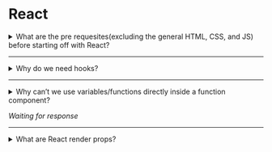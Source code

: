 # React

<details>
<summary>What are the pre requesites(excluding the general HTML, CSS, and JS) before starting off with React?</summary>

Apart from HTML, CSS and a good level of comfort with Javascript, learning react requires one to be be familiar with Object Oriented Concepts since React uses a lot of inheritance from classes and methods that are used to create both functional and presentational components. Knowledge of Single Page Applications is also important as it will give you an idea of how routing happens with the understanding that the routes are dynamic and not physical pages on the server. To set up you can either use a [script tag](https://reactjs.org/docs/add-react-to-a-website.html) that pulls in React in your project or to set up using [create-react-app](https://github.com/facebook/create-react-app) from Facebook. You can then write your own React code in a simple JS file for functional components and JSX file for presentational components.

You can start with the official docs' [getting started](https://reactjs.org/docs/getting-started.html) page which are very beginner friendly.

</details>

----

<details>
<summary>Why do we need hooks?</summary>

Hooks are a way of letting the developer use State or other React Features without necessarily writing class components (sounds cool, right?!). Previously React required that to create state or set State of a component on needs to declare a class component where the state could be initialized and then would be later used in the class component. Using React hooks one can easily initialize state or any lifecycle methods within functional components. An example would be setting initial state of counter in a functional component and incrementing the counter as a button is clicked. 

```
import { useState } from 'react';

function Example() {
  // Declare a new state variable, which we'll call "count"
  const [count, setCount] = useState(0);
  return (
    <div>
      <p>You clicked {count} times</p>
      <button onClick={() => setCount(count + 1)}>
        Click me
      </button>
    </div>
  );
}

```
From the above the `useState` is the hook which we use to initialize our state, to trigger the hook we call the function that we declare while initializing the react hook which is `setCount`. It is important to note that the hook will only be used with the initial state and will only work withing react functional components. 

</details>

----

<details>
<summary>Why can’t we use variables/functions directly inside a function component?</summary>

If you know the answer to this question, please submit a pull request with the answer.

</details>

_Waiting for response_


----

<details>
<summary>What are React render props?</summary>

In React, render props is a technique used to share code between components. It involves passing a function as a prop to a component, which the component can then call to render some part of its content.

Here's an example of how render props work:  
## React Render Props Example

This example demonstrates how to use React render props.

```jsx
import React from 'react';

function RenderProp(props) {
  return (
    <div>
      <h2>{props.render("Hello, world!")}</h2>
    </div>
  );
}

function App() {
  return (
    <div>
      <h1>React Render Props Example</h1>
      <RenderProp render={(message) => <p>{message}</p>} />
    </div>
  );
}

export default App;  

```  
<small>This example demonstrates how to use the Render Props pattern in React. We have a RenderProp component that accepts a render prop, which is a function that takes a message as an argument and returns some JSX. The RenderProp component uses this function to render the message in an `<h2>` element.

In the App component, we use the RenderProp component and pass it a custom rendering function using the render prop. This function takes a message as an argument and returns a `<p> `element that displays the message.

When the RenderProp component is rendered, it calls the rendering function that was passed to it as a prop with the message "Hello, world!" as an argument. This results in the message being displayed in a `<p>` element.

By using the render prop, we can create reusable components that can be customized with different rendering functions. This makes our code more flexible and easier to maintain.</small>.

</details>  